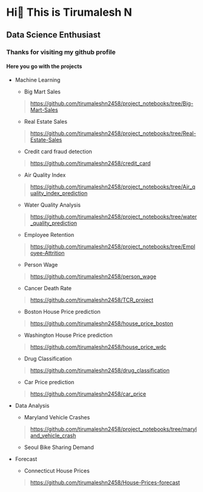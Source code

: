 # Hi👋  This is Tirumalesh N
## Data Science Enthusiast 
### Thanks for visiting my github profile

#### Here you go with the projects

- Machine Learning
  - Big Mart Sales
  > https://github.com/tirumaleshn2458/project_notebooks/tree/Big-Mart-Sales
  - Real Estate Sales
  > https://github.com/tirumaleshn2458/project_notebooks/tree/Real-Estate-Sales
  - Credit card fraud detection
  > https://github.com/tirumaleshn2458/credit_card 
  - Air Quality Index
  > https://github.com/tirumaleshn2458/project_notebooks/tree/Air_quality_index_prediction
  - Water Quality Analysis
  > https://github.com/tirumaleshn2458/project_notebooks/tree/water_quality_prediction
  - Employee Retention
  > https://github.com/tirumaleshn2458/project_notebooks/tree/Employee-Attrition
  - Person Wage
  > https://github.com/tirumaleshn2458/person_wage
  - Cancer Death Rate 
  > https://github.com/tirumaleshn2458/TCR_project
  - Boston House Price prediction
  > https://github.com/tirumaleshn2458/house_price_boston
  - Washington House Price prediction
  > https://github.com/tirumaleshn2458/house_price_wdc
  - Drug Classification
  > https://github.com/tirumaleshn2458/drug_classification
  - Car Price prediction
  > https://github.com/tirumaleshn2458/car_price
 
  
  

- Data Analysis
  - Maryland Vehicle Crashes
  > https://github.com/tirumaleshn2458/project_notebooks/tree/maryland_vehicle_crash
  - Seoul Bike Sharing Demand
- Forecast
  - Connecticut House Prices
  > https://github.com/tirumaleshn2458/House-Prices-forecast
